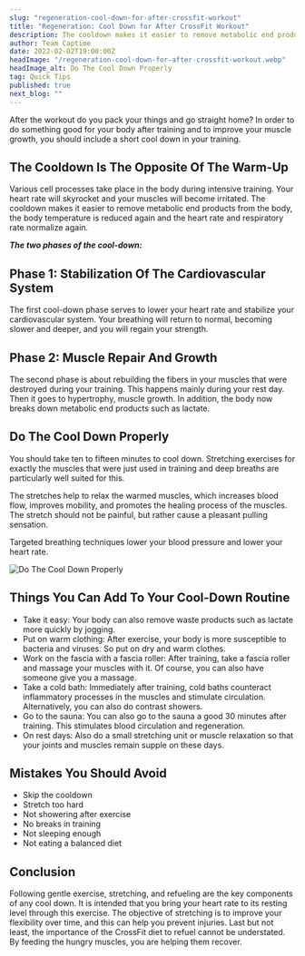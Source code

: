 ```yaml
---
slug: "regeneration-cool-down-for-after-crossfit-workout"
title: "Regeneration: Cool Down for After CrossFit Workout"
description: The cooldown makes it easier to remove metabolic end products from the body, the body temperature is reduced again and the heart rate and respiratory rate normalize again.
author: Team Captime
date: 2022-02-02T19:00:00Z
headImage: "/regeneration-cool-down-for-after-crossfit-workout.webp"
headImage_alt: Do The Cool Down Properly
tag: Quick Tips
published: true
next_blog: ""
---
```


After the workout do you pack your things and go straight home? In order to do something good for your body after training and to improve your muscle growth, you should include a short cool down in your training.

## The Cooldown Is The Opposite Of The Warm-Up

Various cell processes take place in the body during intensive training. Your heart rate will skyrocket and your muscles will become irritated. The cooldown makes it easier to remove metabolic end products from the body, the body temperature is reduced again and the heart rate and respiratory rate normalize again.

**_The two phases of the cool-down:_**

## Phase 1: Stabilization Of The Cardiovascular System

The first cool-down phase serves to lower your heart rate and stabilize your cardiovascular system. Your breathing will return to normal, becoming slower and deeper, and you will regain your strength.

## Phase 2: Muscle Repair And Growth

The second phase is about rebuilding the fibers in your muscles that were destroyed during your training. This happens mainly during your rest day. Then it goes to hypertrophy, muscle growth. In addition, the body now breaks down metabolic end products such as lactate.

## Do The Cool Down Properly

You should take ten to fifteen minutes to cool down. Stretching exercises for exactly the muscles that were just used in training and deep breaths are particularly well suited for this.

The stretches help to relax the warmed muscles, which increases blood flow, improves mobility, and promotes the healing process of the muscles. The stretch should not be painful, but rather cause a pleasant pulling sensation.

Targeted breathing techniques lower your blood pressure and lower your heart rate.

![Do The Cool Down Properly](/do-the-cool-down-properly.webp)

## Things You Can Add To Your Cool-Down Routine

- Take it easy: Your body can also remove waste products such as lactate more quickly by jogging.
- Put on warm clothing: After exercise, your body is more susceptible to bacteria and viruses. So put on dry and warm clothes.
- Work on the fascia with a fascia roller: After training, take a fascia roller and massage your muscles with it. Of course, you can also have someone give you a massage.
- Take a cold bath: Immediately after training, cold baths counteract inflammatory processes in the muscles and stimulate circulation. Alternatively, you can also do contrast showers.
- Go to the sauna: You can also go to the sauna a good 30 minutes after training. This stimulates blood circulation and regeneration.
- On rest days: Also do a small stretching unit or muscle relaxation so that your joints and muscles remain supple on these days.

## Mistakes You Should Avoid

- Skip the cooldown
- Stretch too hard
- Not showering after exercise
- No breaks in training
- Not sleeping enough
- Not eating a balanced diet

## Conclusion

Following gentle exercise, stretching, and refueling are the key components of any cool down. It is intended that you bring your heart rate to its resting level through this exercise. The objective of stretching is to improve your flexibility over time, and this can help you prevent injuries. Last but not least, the importance of the CrossFit diet to refuel cannot be understated. By feeding the hungry muscles, you are helping them recover.
